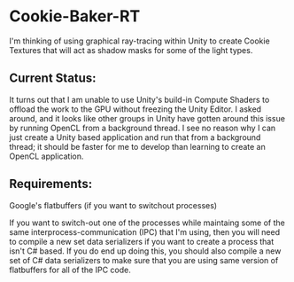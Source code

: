 # Cookie-Baker-RT
I'm thinking of using graphical ray-tracing within Unity to create Cookie Textures that will act as shadow masks for some of the light types.

## Current Status:

It turns out that I am unable to use Unity's build-in Compute Shaders to offload the work to the GPU without freezing the Unity Editor. I asked around, and it looks like other groups in Unity have gotten around this issue by running OpenCL from a background thread. I see no reason why I can just create a Unity based application and run that from a background thread; it should be faster for me to develop than learning to create an OpenCL application.

## Requirements:

Google's flatbuffers (if you want to switchout processes)

If you want to switch-out one of the processes while maintaing some of the same interprocess-communication (IPC) that I'm using, then you will need to compile a new set data serializers if you want to create a process that isn't C# based. If you do end up doing this, you should also compile a new set of C# data serializers to make sure that you are using same version of flatbuffers for all of the IPC code.
